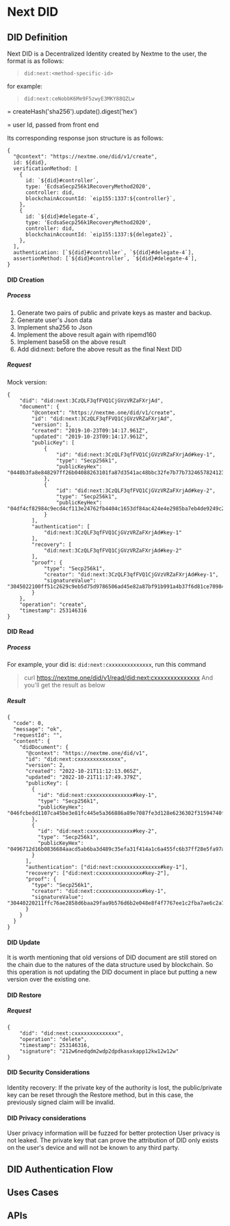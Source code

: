 # Next DID
## DID Definition
Next DID is a Decentralized Identity created by Nextme to the user, the format is as follows:
> `did:next:<method-specific-id>`

for example:
> `did:next:ceNobbK6Me9F5zwyE3MKY88QZLw`

<method-specific-id> = createHash('sha256').update(<key>).digest('hex')

<key> = user Id, passed from front end

Its corresponding response json structure is as follows:
```
{
  "@context": "https://nextme.one/did/v1/create",
  id: ${did},
  verificationMethod: [
    {
      id: `${did}#controller`,
      type: 'EcdsaSecp256k1RecoveryMethod2020',
      controller: did,
      blockchainAccountId: `eip155:1337:${controller}`,
    },
    {
      id: `${did}#delegate-4`,
      type: 'EcdsaSecp256k1RecoveryMethod2020',
      controller: did,
      blockchainAccountId: `eip155:1337:${delegate2}`,
    },
  ],
  authentication: [`${did}#controller`, `${did}#delegate-4`],
  assertionMethod: [`${did}#controller`, `${did}#delegate-4`],
}
```

#### DID Creation
##### Process
1. Generate two pairs of public and private keys as master and backup.
2. Generate user's Json data
3. Implement sha256 to Json
4. Implement the above result again with ripemd160
5. Implement base58 on the above result
6. Add did:next: before the above result as the final Next DID
##### Request
Mock version:
```
{
    "did": "did:next:3CzQLF3qfFVQ1CjGVzVRZaFXrjAd",
    "document": {
        "@context": "https://nextme.one/did/v1/create",
        "id": "did:next:3CzQLF3qfFVQ1CjGVzVRZaFXrjAd",
        "version": 1,
        "created": "2019-10-23T09:14:17.961Z",
        "updated": "2019-10-23T09:14:17.961Z",
        "publicKey": [
            {
                "id": "did:next:3CzQLF3qfFVQ1CjGVzVRZaFXrjAd#key-1",
                "type": "Secp256k1",
                "publicKeyHex": "0440b3fa8e848297ff26b04088263101fa87d3541ac48bbc32fe7b77b73246578241236ab6097d4012ac17a514272a54a7b728790e914bbbff431e49d421aa1eef"
            },
            {
                "id": "did:next:3CzQLF3qfFVQ1CjGVzVRZaFXrjAd#key-2",
                "type": "Secp256k1",
                "publicKeyHex": "04df4cf82984c9ecd4cf113e24762fb4404c1653df84ac424e4e2985ba7eb4de9249c2609414a24feea7845649299049b4babd6380ee69ef9e91c843931c877e7f"
            }
        ],
        "authentication": [
            "did:next:3CzQLF3qfFVQ1CjGVzVRZaFXrjAd#key-1"
        ],
        "recovery": [
            "did:next:3CzQLF3qfFVQ1CjGVzVRZaFXrjAd#key-2"
        ],
        "proof": {
            "type": "Secp256k1",
            "creator": "did:next:3CzQLF3qfFVQ1CjGVzVRZaFXrjAd#key-1",
            "signatureValue": "3045022100ff51c2629c9eb5d75d9786506ad45e82a87bf91b991a4b37f6d81ce70984220302201f4aa4f609a7ff96de190db68a25603fc849f1098d3f506098dc79af826b4a67"
        }
    },
    "operation": "create",
    "timestamp": 253146316
}
```
#### DID Read
##### Process
For example, your did is: `did:next:cxxxxxxxxxxxxxx`, run this command
> curl https://nextme.one/did/v1/read/did:next:cxxxxxxxxxxxxxx
And you'll get the result as below
##### Result
```
{
  "code": 0,
  "message": "ok",
  "requestId": "",
  "content": {
    "didDocument": {
      "@context": "https://nextme.one/did/v1",
      "id": "did:next:cxxxxxxxxxxxxxx",
      "version": 2,
      "created": "2022-10-21T11:12:13.065Z",
      "updated": "2022-10-21T11:17:49.379Z",
      "publicKey": [
        {
          "id": "did:next:cxxxxxxxxxxxxxx#key-1",
          "type": "Secp256k1",
          "publicKeyHex": "046fcbedd1107ca45be3e81fc445e5a366886a89e7087fe3d128e6236302f31594740f250433ebe9f0abcbd04dbf9c5979e270a0772ad1cc502cec2d5de9504c8c"
        },
        {
          "id": "did:next:cxxxxxxxxxxxxxx#key-2",
          "type": "Secp256k1",
          "publicKeyHex": "0496712d16b0836684aacd5ab6ba3d489c35efa31f414a1c6a455fc6b37ff28e5fa97ac29c1021b76e5b78e2bbceac1dfc4ec98e6b2b3e65a29f7f1cd4944dfb93"
        }
      ],
      "authentication": ["did:next:cxxxxxxxxxxxxxx#key-1"],
      "recovery": ["did:next:cxxxxxxxxxxxxxx#key-2"],
      "proof": {
        "type": "Secp256k1",
        "creator": "did:next:cxxxxxxxxxxxxxx#key-1",
        "signatureValue": "30440220211ffc76ae2858d6baa29faa9b576d6b2e048e8f4f7767ee1c2fba7ae6c2a78102205f5b56cd1431830b45109d716631638d961e5b252c2c2354d8bb96782d8a62ef"
      }
    }
  }
}
```
#### DID Update
It is worth mentioning that old versions of DID document are still stored on the chain due to the natures of the data structure used by blockchain. So this operation is not updating the DID document in place but putting a new version over the existing one.
#### DID Restore
##### Request
```
{
    "did": "did:next:cxxxxxxxxxxxxxx",
    "operation": "delete",
    "timestamp": 253146316,
    "signature": "212w6nedqdm2wdp2dpdkasxkapp12kw12w12w"
}
```

#### DID Security Considerations
Identity recovery: If the private key of the authority is lost, the public/private key can be reset through the Restore method, but in this case, the previously signed claim will be invalid.

#### DID Privacy considerations
User privacy information will be fuzzed for better protection User privacy is not leaked.
The private key that can prove the attribution of DID only exists on the user's device and will not be known to any third party.

## DID Authentication Flow

## Uses Cases

## APIs